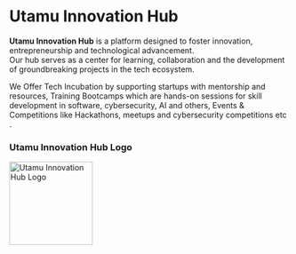 # Utamu Innovation Hub

**Utamu Innovation Hub** is a platform designed to foster innovation, entrepreneurship and technological advancement.<br> Our hub serves as a center for learning, collaboration and the development of groundbreaking projects in the tech ecosystem.

We Offer Tech Incubation by supporting startups with mentorship and resources, Training Bootcamps which are hands-on sessions for skill development in software, cybersecurity, AI and others, Events & Competitions like Hackathons, meetups and cybersecurity competitions etc .

### Utamu Innovation Hub Logo
<img src="https://github.com/user-attachments/assets/6350c6d4-35fa-4b93-9133-1846f5b44dbf" alt="Utamu Innovation Hub Logo" width="150" height="150">
